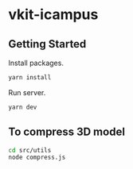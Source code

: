 # vkit-icampus

## Getting Started

Install packages.
```bash
yarn install
```

Run server.
```bash
yarn dev
```

## To compress 3D model

```bash
cd src/utils
node compress.js
```